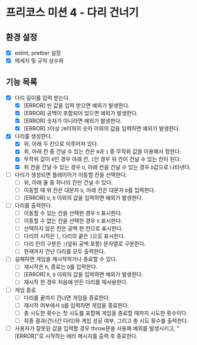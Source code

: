 # 프리코스 미션 4 - 다리 건너기

## 환경 설정

- [x] eslint, prettier 설정
- [x] 메세지 및 규칙 상수화

## 기능 목록

- [x] 다리 길이를 입력 받는다.
  - [x] [ERROR] 빈 값을 입력 받으면 예외가 발생한다.
  - [x] [ERROR] 공백이 포함되어 있으면 예외가 발생한다.
  - [x] [ERROR] 숫자가 아니라면 예외가 발생한다.
  - [x] [ERROR] `3`이상 `20`이하의 숫자 이외의 값을 입력하면 예외가 발생한다.
- [x] 다리를 생성한다.
  - [x] 위, 아래 두 칸으로 이루어져 있다.
  - [x] 위, 아래 칸 중 건널 수 있는 칸은 `0`과 `1` 중 무작위 값을 이용해서 정한다.
  - [x] 무작위 값이 `0`인 경우 아래 칸, `1`인 경우 위 칸이 건널 수 있는 칸이 된다.
  - [x] 위 칸을 건널 수 있는 경우 `U`, 아래 칸을 건널 수 있는 경우 `D`값으로 나타낸다.
- [ ] 다리가 생성되면 플레이어가 이동할 칸을 선택한다.
  - [ ] 위, 아래 둘 중 하나의 칸만 건널 수 있다.
  - [ ] 이동할 때 위 칸은 대문자 `U`, 아래 칸은 대문자 `D`를 입력한다.
  - [ ] [ERROR] `U`, `D` 이외의 값을 입력하면 예외가 발생한다.
- [ ] 다리를 출력한다.
  - [ ] 이동할 수 있는 칸을 선택한 경우 `O` 표시한다.
  - [ ] 이동할 수 없는 칸을 선택한 경우 `X` 표시한다.
  - [ ] 선택하지 않은 칸은 공백 한 칸으로 표시한다.
  - [ ] 다리의 시작은 `[`, 다리의 끝은 `]`으로 표시한다.
  - [ ] 다리 칸의 구분은 `|`(앞뒤 공백 포함) 문자열로 구분한다.
  - [ ] 현재까지 건넌 다리를 모두 출력한다.
- [ ] 실패하면 게임을 재시작하거나 종료할 수 있다.
  - [ ] 재시작은 `R`, 종료는 `Q`를 입력한다.
  - [ ] [ERROR] `R`, `Q` 이외의 값을 입력하면 예외가 발생한다.
  - [ ] 재시작 한 경우 처음에 만든 다리를 재사용한다.
- [ ] 게임 종료
  - [ ] 다리를 끝까지 건너면 게임을 종료한다.
  - [ ] 재시작 여부에서 `Q`를 입력하면 게임을 종료한다.
  - [ ] 총 시도한 횟수는 첫 시도를 포함해 게임을 종료할 때까지 시도한 횟수이다.
  - [ ] 최종 결과(건너간 다리)와 게임 성공 여부, 그리고 총 시도 횟수를 출력한다.
- [ ] 사용자가 잘못된 값을 입력할 경우 throw문을 사용해 예외를 발생시키고, "[ERROR]"로 시작하는 에러 메시지를 출력 후 종료한다.
